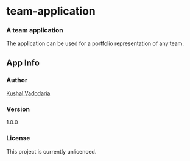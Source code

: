 # team-application
### A team application

The application can be used for a portfolio representation of any team.



## App Info

### Author

[Kushal Vadodaria](http://linkedin.com/in/kushal-vadodaria)

### Version

1.0.0

### License

This project is currently unlicenced.
